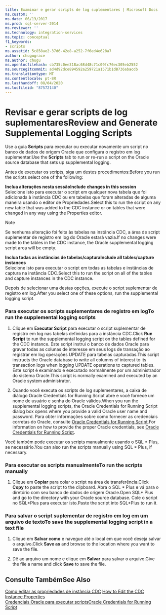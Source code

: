 ```yaml
---
title: Examinar e gerar scripts de log suplementares | Microsoft Docs
ms.custom: ''
ms.date: 06/13/2017
ms.prod: sql-server-2014
ms.reviewer: ''
ms.technology: integration-services
ms.topic: conceptual
f1_keywords:
- scripts
ms.assetid: 5c858ae2-37d6-42e8-a252-7f6ed4e628a7
author: chugugrace
ms.author: chugu
ms.openlocfilehash: cb735c0ee318ac68d48c71c09fc76ec305eb2552
ms.sourcegitcommit: ad4d92dce894592a259721a1571b1d8736abacdb
ms.translationtype: MT
ms.contentlocale: pt-BR
ms.lasthandoff: 08/04/2020
ms.locfileid: "87572140"
---
```

# <a name="review-and-generate-supplemental-logging-scripts"></a><span data-ttu-id="f1b58-102">Revisar e gerar scripts de log suplementares</span><span class="sxs-lookup"><span data-stu-id="f1b58-102">Review and Generate Supplemental Logging Scripts</span></span>
  <span data-ttu-id="f1b58-103">Use a guia **Scripts** para executar ou executar novamente um script no banco de dados de origem Oracle que configura o registro em log suplementar.</span><span class="sxs-lookup"><span data-stu-id="f1b58-103">Use the **Scripts** tab to run or re-run a script on the Oracle source database that sets up supplemental logging.</span></span>  
  
 <span data-ttu-id="f1b58-104">Antes de executar os scripts, siga um destes procedimentos:</span><span class="sxs-lookup"><span data-stu-id="f1b58-104">Before you run the scripts select one of the following:</span></span>  
  
 <span data-ttu-id="f1b58-105">**Inclua alterações nesta sessão**</span><span class="sxs-lookup"><span data-stu-id="f1b58-105">**Include changes in this session**</span></span>  
 <span data-ttu-id="f1b58-106">Selecione isto para executar o script em qualquer nova tabela que foi adicionada à instância CDC ou em tabelas que foram alteradas de alguma maneira usando o editor de Propriedades.</span><span class="sxs-lookup"><span data-stu-id="f1b58-106">Select this to run the script on any new table that was added to the CDC instance or on tables that were changed in any way using the Properties editor.</span></span>  
  
> [!NOTE]  
>  <span data-ttu-id="f1b58-107">Se nenhuma alteração foi feita às tabelas na instância CDC, a área de script suplementar de registro em log do Oracle estará vazia.</span><span class="sxs-lookup"><span data-stu-id="f1b58-107">If no changes were made to the tables in the CDC instance, the Oracle supplemental logging script area will be empty.</span></span>  
  
 <span data-ttu-id="f1b58-108">**Inclua todas as instâncias de tabelas/captura**</span><span class="sxs-lookup"><span data-stu-id="f1b58-108">**Include all tables/capture instances**</span></span>  
 <span data-ttu-id="f1b58-109">Selecione isto para executar o script em todas as tabelas e instâncias de captura na instância CDC.</span><span class="sxs-lookup"><span data-stu-id="f1b58-109">Select this to run the script on all of the tables and capture instances in the CDC instance.</span></span>  
  
 <span data-ttu-id="f1b58-110">Depois de selecionar uma destas opções, execute o script suplementar de registro em log.</span><span class="sxs-lookup"><span data-stu-id="f1b58-110">After you select one of these options, run the supplemental logging script.</span></span>  
  
### <a name="to-run-the-supplemental-logging-scripts"></a><span data-ttu-id="f1b58-111">Para executar os scripts suplementares de registro em log</span><span class="sxs-lookup"><span data-stu-id="f1b58-111">To run the supplemental logging scripts</span></span>  
  
1.  <span data-ttu-id="f1b58-112">Clique em **Executar Script** para executar o script suplementar de registro em log nas tabelas definidas para a instância CDC.</span><span class="sxs-lookup"><span data-stu-id="f1b58-112">Click **Run Script** to run the supplemental logging script on the tables defined for the CDC instance.</span></span> <span data-ttu-id="f1b58-113">Este script instrui o banco de dados Oracle para gravar todas as colunas de interesse em seus logs de transação ao registrar em log operações UPDATE para tabelas capturadas.</span><span class="sxs-lookup"><span data-stu-id="f1b58-113">This script instructs the Oracle database to write all columns of interest to its transaction logs when logging UPDATE operations to captured tables.</span></span> <span data-ttu-id="f1b58-114">Este script é examinado e executado normalmente por um administrador do sistema Oracle.</span><span class="sxs-lookup"><span data-stu-id="f1b58-114">This script is normally examined and executed by an Oracle system administrator.</span></span>  
  
2.  <span data-ttu-id="f1b58-115">Quando você executa os scripts de log suplementares, a caixa de diálogo Oracle Credentials for Running Script abre e você fornece um nome de usuário e senha do Oracle válidos.</span><span class="sxs-lookup"><span data-stu-id="f1b58-115">When you run the supplemental logging scripts, the Oracle Credentials for Running Script dialog box opens where you provide a valid Oracle user name and password.</span></span> <span data-ttu-id="f1b58-116">Para obter informações sobre como fornecer as credenciais corretas do Oracle, consulte [Oracle Credentials for Running Script](oracle-credentials-for-running-script.md).</span><span class="sxs-lookup"><span data-stu-id="f1b58-116">For information on how to provide the proper Oracle credentials, see [Oracle Credentials for Running Script](oracle-credentials-for-running-script.md).</span></span>  
  
 <span data-ttu-id="f1b58-117">Você também pode executar os scripts manualmente usando o SQL \* Plus, se necessário.</span><span class="sxs-lookup"><span data-stu-id="f1b58-117">You can also run the scripts manually using SQL \* Plus, if necessary.</span></span>  
  
### <a name="to-run-the-scripts-manually"></a><span data-ttu-id="f1b58-118">Para executar os scripts manualmente</span><span class="sxs-lookup"><span data-stu-id="f1b58-118">To run the scripts manually</span></span>  
  
1.  <span data-ttu-id="f1b58-119">Clique em **Copiar** para colar o script na área de transferência.</span><span class="sxs-lookup"><span data-stu-id="f1b58-119">Click **Copy** to paste the script to the clipboard.</span></span> <span data-ttu-id="f1b58-120">Abra o SQL \* Plus e vá para o diretório com seu banco de dados de origem Oracle.</span><span class="sxs-lookup"><span data-stu-id="f1b58-120">Open SQL\* Plus and go to the directory with your Oracle source database.</span></span> <span data-ttu-id="f1b58-121">Cole o script no SQL\*Plus para executar isto.</span><span class="sxs-lookup"><span data-stu-id="f1b58-121">Paste the script into SQL\*Plus to run it.</span></span>  
  
### <a name="to-save-the-supplemental-logging-script-in-a-text-file"></a><span data-ttu-id="f1b58-122">Para salvar o script suplementar de registro em log em um arquivo de texto</span><span class="sxs-lookup"><span data-stu-id="f1b58-122">To save the supplemental logging script in a text file</span></span>  
  
1.  <span data-ttu-id="f1b58-123">Clique em **Salvar como** e navegue até o local em que você deseja salvar o arquivo.</span><span class="sxs-lookup"><span data-stu-id="f1b58-123">Click **Save as** and browse to the location where you want to save the file.</span></span>  
  
2.  <span data-ttu-id="f1b58-124">Dê ao arquivo um nome e clique em **Salvar** para salvar o arquivo.</span><span class="sxs-lookup"><span data-stu-id="f1b58-124">Give the file a name and click **Save** to save the file.</span></span>  
  
## <a name="see-also"></a><span data-ttu-id="f1b58-125">Consulte Também</span><span class="sxs-lookup"><span data-stu-id="f1b58-125">See Also</span></span>  
 <span data-ttu-id="f1b58-126">[Como editar as propriedades de instância CDC](how-to-edit-the-cdc-instance-properties.md) </span><span class="sxs-lookup"><span data-stu-id="f1b58-126">[How to Edit the CDC Instance Properties](how-to-edit-the-cdc-instance-properties.md) </span></span>  
 [<span data-ttu-id="f1b58-127">Credenciais Oracle para executar scripts</span><span class="sxs-lookup"><span data-stu-id="f1b58-127">Oracle Credentials for Running Script</span></span>](oracle-credentials-for-running-script.md)  
  
  
